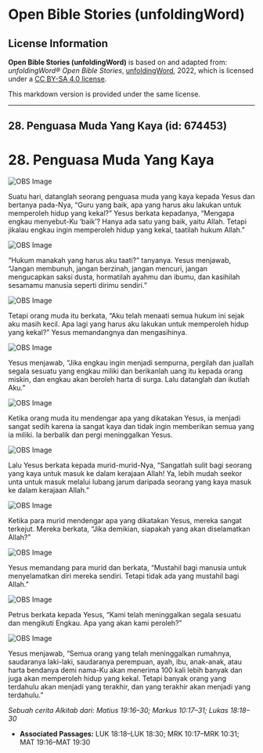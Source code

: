# Open Bible Stories (unfoldingWord)

## License Information

**Open Bible Stories (unfoldingWord)** is based on and adapted from: _unfoldingWord® Open Bible Stories_, [unfoldingWord](https://unfoldingword.org/utw), 2022, which is licensed under a [CC BY-SA 4.0 license](https://creativecommons.org/licenses/by-sa/4.0/legalcode.en).

This markdown version is provided under the same license.



--------------------------------

## 28. Penguasa Muda Yang Kaya (id: 674453)

28\. Penguasa Muda Yang Kaya
============================

![OBS Image](https://cdn.door43.org/obs/jpg/360px/obs-en-28-01.jpg)

Suatu hari, datanglah seorang penguasa muda yang kaya kepada Yesus dan bertanya pada\-Nya, “Guru yang baik, apa yang harus aku lakukan untuk memperoleh hidup yang kekal?” Yesus berkata kepadanya, “Mengapa engkau menyebut\-Ku ‘baik’? Hanya ada satu yang baik, yaitu Allah. Tetapi jikalau engkau ingin memperoleh hidup yang kekal, taatilah hukum Allah.”

![OBS Image](https://cdn.door43.org/obs/jpg/360px/obs-en-28-02.jpg)

“Hukum manakah yang harus aku taati?” tanyanya. Yesus menjawab, “Jangan membunuh, jangan berzinah, jangan mencuri, jangan mengucapkan saksi dusta, hormatilah ayahmu dan ibumu, dan kasihilah sesamamu manusia seperti dirimu sendiri.”

![OBS Image](https://cdn.door43.org/obs/jpg/360px/obs-en-28-03.jpg)

Tetapi orang muda itu berkata, “Aku telah menaati semua hukum ini sejak aku masih kecil. Apa lagi yang harus aku lakukan untuk memperoleh hidup yang kekal?” Yesus memandangnya dan mengasihinya.

![OBS Image](https://cdn.door43.org/obs/jpg/360px/obs-en-28-04.jpg)

Yesus menjawab, “Jika engkau ingin menjadi sempurna, pergilah dan juallah segala sesuatu yang engkau miliki dan berikanlah uang itu kepada orang miskin, dan engkau akan beroleh harta di surga. Lalu datanglah dan ikutlah Aku.”

![OBS Image](https://cdn.door43.org/obs/jpg/360px/obs-en-28-05.jpg)

Ketika orang muda itu mendengar apa yang dikatakan Yesus, ia menjadi sangat sedih karena ia sangat kaya dan tidak ingin memberikan semua yang ia miliki. Ia berbalik dan pergi meninggalkan Yesus.

![OBS Image](https://cdn.door43.org/obs/jpg/360px/obs-en-28-06.jpg)

Lalu Yesus berkata kepada murid\-murid\-Nya, “Sangatlah sulit bagi seorang yang kaya untuk masuk ke dalam kerajaan Allah! Ya, lebih mudah seekor unta untuk masuk melalui lubang jarum daripada seorang yang kaya masuk ke dalam kerajaan Allah.”

![OBS Image](https://cdn.door43.org/obs/jpg/360px/obs-en-28-07.jpg)

Ketika para murid mendengar apa yang dikatakan Yesus, mereka sangat terkejut. Mereka berkata, “Jika demikian, siapakah yang akan diselamatkan Allah?”

![OBS Image](https://cdn.door43.org/obs/jpg/360px/obs-en-28-08.jpg)

Yesus memandang para murid dan berkata, “Mustahil bagi manusia untuk menyelamatkan diri mereka sendiri. Tetapi tidak ada yang mustahil bagi Allah.”

![OBS Image](https://cdn.door43.org/obs/jpg/360px/obs-en-28-09.jpg)

Petrus berkata kepada Yesus, “Kami telah meninggalkan segala sesuatu dan mengikuti Engkau. Apa yang akan kami peroleh?”

![OBS Image](https://cdn.door43.org/obs/jpg/360px/obs-en-28-10.jpg)

Yesus menjawab, “Semua orang yang telah meninggalkan rumahnya, saudaranya laki\-laki, saudaranya perempuan, ayah, ibu, anak\-anak, atau harta bendanya demi nama\-Ku akan menerima 100 kali lebih banyak dan juga akan memperoleh hidup yang kekal. Tetapi banyak orang yang terdahulu akan menjadi yang terakhir, dan yang terakhir akan menjadi yang terdahulu.”

*Sebuah cerita Alkitab dari: Matius 19:16–30; Markus 10:17–31; Lukas 18:18–30*

* **Associated Passages:** LUK 18:18–LUK 18:30; MRK 10:17–MRK 10:31; MAT 19:16–MAT 19:30

